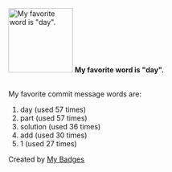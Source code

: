 <img src="https://my-badges.github.io/my-badges/favorite-word.png" alt="My favorite word is &quot;day&quot;." title="My favorite word is &quot;day&quot;." width="128">
<strong>My favorite word is &quot;day&quot;.</strong>
<br><br>

My favorite commit message words are:

1. day (used 57 times)
2. part (used 57 times)
3. solution (used 36 times)
4. add (used 30 times)
5. 1 (used 27 times)


Created by <a href="https://github.com/my-badges/my-badges">My Badges</a>